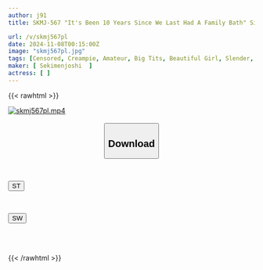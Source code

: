 ```yaml
---
author: j91
title: SKMJ-567 "It's Been 10 Years Since We Last Had A Family Bath" Sister And Brother Are Embarrassed About Going To A Mixed Bathing Hot Spring!? "I Don't Get Excited Even When I See My Sister's Boobs" Even Though He Acts Tough, When They Wash Each Other, His Brother Gets A Full Erection And It Turns Out He's A Virgin (^^;) Even Though The Sister Has A Boyfriend, She Blushes And Gets Aroused By Her Brother's Big Cock, Celebrating The Brother And Sister's Raw Creampie First Time 2

url: /v/skmj567pl
date: 2024-11-08T00:15:00Z
image: "skmj567pl.jpg"
tags: [Censored, Creampie, Amateur, Big Tits, Beautiful Girl, Slender, Sister, Hot Spring, Bath	]
maker: [ Sekimenjoshi  ]
actress: [ ]
---
```



{{< rawhtml >}}

<div class="video" data-videoid="Qb2ZdWDlVoh036B">
    <a href="javascript:;">
        <img src="/v/skmj567pl/skmj567pl.jpg" width="WIDTH" height="HEIGHT" alt="skmj567pl.mp4" loading="lazy">
    </a>
</div>

<script type="text/javascript" src="https://j91.asia/asset/on-demand-st.js"></script>

<br>
  <link rel="stylesheet" href="https://j91.asia/asset/bs5.css">
  
  <center>
  <button class="btn btn-primary" type="button" data-bs-toggle="collapse" data-bs-target=".multi-collapse" aria-expanded="false" aria-controls="multiCollapseExample1 multiCollapseExample2"><h2>Download</h2></button></center>
</p>
<div class="row">
  <div class="col">
    <div class="collapse multi-collapse" id="multiCollapseExample1">
      <div class="card card-body">
	      	      <br>
<div class="buttons">  
<p><a href="/v/skmj567pl/st.html" target="_blank"><button class="btn-hover color-3"><i class="fa fa-download"></i> ST</button></a></p></div>
    </div>
  </div>
</div>
  <div class="col">
    <div class="collapse multi-collapse" id="multiCollapseExample2">
      <div class="card card-body">
	      <br>
<div class="buttons">
<p><a href="/v/skmj567pl/sw.html" target="_blank"><button class="btn-hover color-2"><i class="fa fa-download"></i> SW</button></a></p></div>
<br><br>
      </div>
    </div>
  </div>
</div>

{{< /rawhtml >}}